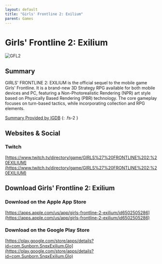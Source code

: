```yaml
---
layout: default
title: "Girls' Frontline 2: Exilium"
parent: Games
---
```


# Girls' Frontline 2: Exilium

![GFL2](https://cdn.discordapp.com/emojis/1356717156255006992.png)

## Summary

GIRLS' FRONTLINE 2: EXILIUM is the official sequel to the mobile game Girls' Frontline. It is a brand-new 3D Strategy RPG available for both mobile devices and PC, featuring a Non-Photorealistic Rendering (NPR) art style based on Physically Based Rendering (PBR) technology. The core gameplay focuses on turn-based tactics, while incorporating collection and RPG elements.

[Summary Provided by IGDB](https://www.igdb.com/games/girls-frontline-2-exilium)
{: .fs-2 }

## Websites & Social

### Twitch

[https://www.twitch.tv/directory/game/GIRLS%27%20FRONTLINE%202:%20EXILIUM](https://www.twitch.tv/directory/game/GIRLS%27%20FRONTLINE%202:%20EXILIUM)

## Download Girls' Frontline 2: Exilium

### Download on the Apple App Store

[https://apps.apple.com/us/app/girls-frontline-2-exilium/id6502505286](https://apps.apple.com/us/app/girls-frontline-2-exilium/id6502505286)

### Download on the Google Play Store

[https://play.google.com/store/apps/details?id=com.Sunborn.SnqxExilium.Glo](https://play.google.com/store/apps/details?id=com.Sunborn.SnqxExilium.Glo)